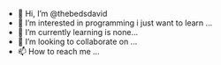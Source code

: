 - 👋 Hi, I’m @thebedsdavid
- 👀 I’m interested in programming i just want to learn ...
- 🌱 I’m currently learning is none...
- 💞️ I’m looking to collaborate on ...
- 📫 How to reach me ...

<!---
thebedsdavid/thebedsdavid is a ✨ special ✨ repository because its `README.md` (this file) appears on your GitHub profile.
You can click the Preview link to take a look at your changes.
--->
